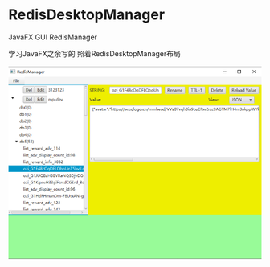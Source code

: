 # RedisDesktopManager
JavaFX GUI RedisManager

学习JavaFX之余写的 照着RedisDesktopManager布局 

![RedisManager](https://github.com/fanchenggang/RedisDesktopManager/blob/master/src/main/resources/demo.jpg)
 
